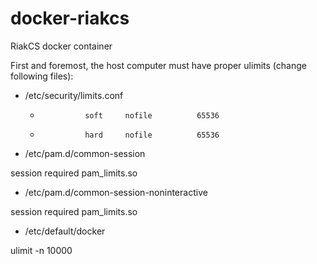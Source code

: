 docker-riakcs
=============

RiakCS docker container

First and foremost, the host computer must have proper ulimits (change following files):

* /etc/security/limits.conf

  *               soft     nofile          65536
  *               hard     nofile          65536

* /etc/pam.d/common-session

session    required   pam_limits.so

* /etc/pam.d/common-session-noninteractive

session    required   pam_limits.so

* /etc/default/docker

ulimit -n 10000
